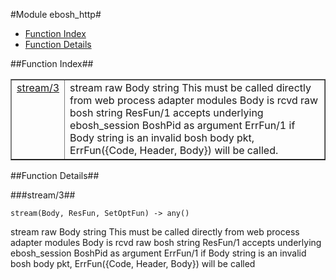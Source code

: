 

#Module ebosh_http#
* [Function Index](#index)
* [Function Details](#functions)


<a name="index"></a>

##Function Index##


<table width="100%" border="1" cellspacing="0" cellpadding="2" summary="function index"><tr><td valign="top"><a href="#stream-3">stream/3</a></td><td>stream raw Body string
This must be called directly from web process adapter modules
Body is rcvd raw bosh <body></body> string
ResFun/1 accepts underlying ebosh_session BoshPid as argument
ErrFun/1 if Body string is an invalid bosh body pkt,
ErrFun({Code, Header, Body}) will be called.</td></tr></table>


<a name="functions"></a>

##Function Details##

<a name="stream-3"></a>

###stream/3##


`stream(Body, ResFun, SetOptFun) -> any()`

stream raw Body string
This must be called directly from web process adapter modules
Body is rcvd raw bosh  string
ResFun/1 accepts underlying ebosh_session BoshPid as argument
ErrFun/1 if Body string is an invalid bosh body pkt,
ErrFun({Code, Header, Body}) will be called
